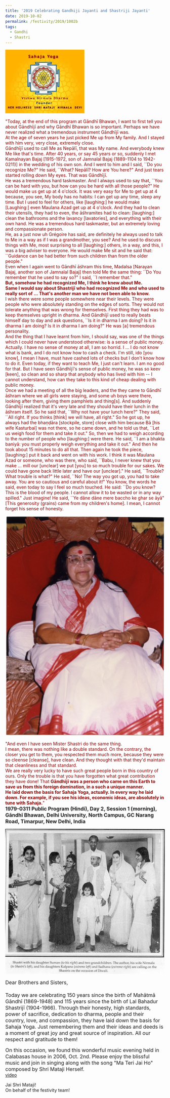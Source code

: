 ```yaml
---
title: '2019 Celebrating Gandhiji Jayanti and Shastriji Jayanti'
date: 2019-10-02
permalink: /festivity/2019/1002b
tags:
  - Gandhi
  - Shastri
---
```


![PICTURE 1](/images/image1.png)

<p>
<font color="DarkRed">"Today, at the end of this program at Gāndhī Bhawan, I want to first tell you about Gāndhījī and why Gāndhī Bhawan is so important. Perhaps we have never realized what a tremendous instrument Gāndhījī was.<br>
At the age of seven years he just picked Me up from My family. And I stayed with him very, very close, extremely close.<br>
Gāndhījī used to call Me as Nepālī, that was My name. And everybody knew Me like that's time. After 40 years, or say 45 years or so, suddenly I met Kamalnayan Bajaj [1915-1972, son of Jamnalal Bajaj (1889-1104 to 1942-0211)] in the wedding of his own son. And I went to him and I said, ``Do you recognize Me?" He said, ``What? Nepālī? How are You here?" And just tears started rolling down My eyes. That was Gāndhījī.<br>
He was a tremendous hard taskmaster. And I always used to say that, ``You can be hard with you, but how can you be hard with all those people?" He would make us get up at 4 o'clock. It was very easy for Me to get up at 4 because, you see, My body has no habits: I can get up any time, sleep any time. But I used to feel for others, like [laughing:] he would make [Laughing:] even Maulana Azad get up at 4 o'clock. And they had to clean their utensils, they had to even, the āśhramites had to clean: [laughing:] clean the bathrooms and the lavancy [lavatories], and everything with their own hand. He was a tremendous hard taskmaster, but an extremely loving and compassionate person.<br>
He, as a just now uh Grégoire has said, are definitely he always used to talk to Me in a way as if I was a grandmother, you see? And he used to discuss things with Me, most surprising to all [laughing:] others, in a way, and this, I was a big adviser to everyone. He would make Me sit and he said that: ``Guidance can be had better from such children than from the older people."<br>
Even when I again went to Gāndhī āśhram this time, Madalsa [Narayan Bajaj, another son of Jamnalal Bajaj] then told Me the same thing: ``Do You remember that he used to say so?" I said, ``I remember that."<br>
<b>But, somehow he had recognized Me, I think he knew about Me.<br>
Same I would say about Shastrijī who had recognized Me and who used to really sort of ... That's another man we have not been able to know.</b><br>
I wish there were some people somewhere near their levels. They were people who were absolutely standing on the edges of sorts. They would not tolerate anything that was wrong for themselves. First thing they had was to keep themselves upright in dharma. And Gāndhījī used to really beats himself day to day and ask questions, ``Is it in dharma I am doing? Is it in dharma I am doing? Is it in dharma I am doing?" He was [a] tremendous personality.<br>
And the thing that I have learnt from him, I should say, was one of the things which I could never have understood otherwise: is a sense of public money. Actually. I have no sense of money at all, I am so horrid. I ... I do not know what is bank, and I do not know how to cash a check. I'm still, ido [you know], I mean I have, must have cashed lots of checks but I don't know how to do it. Even today, if they want to teach Me, I just can't learn. I am no good for that. But I have seen Gāndhījī's sense of public money, he was so keev [keen], so clean and so sharp that anybody who has lived with him -- I cannot understand, how can they take to this kind of cheap dealing with public money.<br>
Once we had a meeting of all the big leaders, and the they came to Gāndhī āśhram where we all girls were staying, and some uh boys were there, looking after them, giving them pamphlets and thing[s]. And suddenly Gāndhījī realized that it's very late and they should have their lunch in the āśhram itself. So he said that, ``Why not have your lunch here?" They said, ``All right. If you thinks [think] we will have, all right." So he got up, he always had the bhaṇḍāra [stockpile, store] close with him because Bā [his wife Kasturbai] was not there, so he came down, and he told us that, ``Let us weigh food for them and take it out." So, then we had to weigh according to the number of people who [laughing:] were there. He said, ``I am a bhakta baniyā: you must properly weigh everything and take it out." And then he took about 15 minutes to do all that. Then again he took the piece, [laughing:] put it back and went on with his work. I think it was Maulana Azad or someone, who was there, who said, ``Babu, I never knew that you make ... mill our [unclear] we put [you] to so much trouble for our sakes. We could have gone back little later and have our [unclear]." He said, ``Trouble? What trouble is what?" He said,  ``No! The way you got up, you had to take away. You are so cautious and careful about it!" You know, the words he said, even today to say I feel so much touched. He said:  ``Do you know? This is the blood of my people. I cannot allow it to be wasted or in any way spilled." Just imagine! He said, ``Ye dāne dāne mere baccho ke ghar se āyā" [This generosity (grains) came from my children's home]. I mean, I cannot forget his sense of honesty.</font><br>
</p>

<div style="text-align: left"><img src="/images/image182.png" /></div>

<p>
<font color="DarkRed">"And even I have seen Mister Shastri do the same thing.<br>
I mean, there was nothing like a double standard. On the contrary, the closer you get to them, you respected them much more, because they were so cleense [cleanse], have clean. And they thought with that they'd maintain that cleanliness and that standard.<br>
We are really very lucky to have such great people born in this country of ours. Only the trouble is that you have forgotten what great contribution they have done! That <b>Gāndhījī was a person who came on this Earth to save us from this foreign domination, in a such a unique manner.<br>
He laid down the basis for Sahaja Yoga, actually. In every way he laid down. For example, if you see his ideas, economic ideas, are absolutely in tune with Sahaja.</b>"</font><br>
<font size="+0"><b>1979-0311 Public Program (Hindi), Day 2, Session 1 (morning), Gāndhī Bhawan, Delhi University, North Campus, GC Narang Road, Timarpur, New Delhi, India</b></font>
</p>

<div style="text-align: left"><img src="/images/image181.png" /></div>

<p>
<font size="+0">Dear Brothers and Sisters,<br>
<br>
Today we are celebrating 150 years since the birth of Mahātmā Gāndhī (1869-1948) and 115 years since the birth of Lal Bahadur Shastrijī (1904-1966). Through their honesty, high standards, power of sacrifice, dedication to dharma, people and their country, love, and compassion, they have laid down the basis for Sahaja Yoga. Just remembering them and their ideas and deeds is a moment of great joy and great source of inspiration. All our respect and gratitude to them!</font>
</p>

<p>
<font size="+0">On this occasion, we found this wonderful music evening held in Calabasas house in 2006, Oct. 2nd. Please enjoy the blissful music and join in singing along with the song "Ma Teri Jai Ho" composed by Shri Mataji Herself.</font><br>
<a href="http://youtu.be/H5EqQPBpVh0">video</a>
</p>

Jai Shri Mataji!<br>
On behalf of the festivity team!